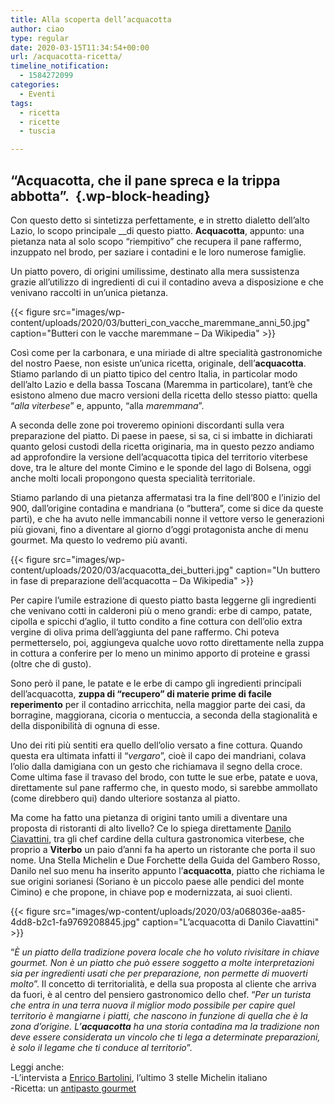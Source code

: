 ```yaml
---
title: Alla scoperta dell’acquacotta
author: ciao
type: regular
date: 2020-03-15T11:34:54+00:00
url: /acquacotta-ricetta/
timeline_notification:
  - 1584272099
categories:
  - Eventi
tags:
  - ricetta
  - ricette
  - tuscia

---
```

## “Acquacotta, che il pane spreca e la trippa abbotta”.&nbsp; {.wp-block-heading}

Con questo detto si sintetizza perfettamente, e in stretto dialetto dell’alto Lazio, lo scopo principale __di questo piatto. **Acquacotta**, appunto: una pietanza nata al solo scopo “riempitivo” che recupera il pane raffermo, inzuppato nel brodo, per saziare i contadini e le loro numerose famiglie.&nbsp;

Un piatto povero, di origini umilissime, destinato alla mera sussistenza grazie all’utilizzo di ingredienti di cui il contadino aveva a disposizione e che venivano raccolti in un’unica pietanza.


{{< figure src="images/wp-content/uploads/2020/03/butteri_con_vacche_maremmane_anni_50.jpg" caption="Butteri con le vacche maremmane &#8211; Da Wikipedia" >}}


Così come per la carbonara, e una miriade di altre specialità gastronomiche del nostro Paese, non esiste un’unica ricetta, originale, dell’**acquacotta**. Stiamo parlando di un piatto tipico del centro Italia, in particolar modo dell’alto Lazio e della bassa Toscana (Maremma in particolare), tant’è che esistono almeno due macro versioni della ricetta dello stesso piatto: quella “_alla viterbese_” e, appunto, “alla _maremmana_”.&nbsp;

A seconda delle zone poi troveremo opinioni discordanti sulla vera preparazione del piatto. Di paese in paese, si sa, ci si imbatte in dichiarati quanto gelosi custodi della ricetta originaria, ma in questo pezzo andiamo ad approfondire la versione dell’acquacotta tipica del territorio viterbese dove, tra le alture del monte Cimino e le sponde del lago di Bolsena, oggi anche molti locali propongono questa specialità territoriale.&nbsp;

Stiamo parlando di una pietanza affermatasi tra la fine dell’800 e l’inizio del 900, dall’origine contadina e mandriana (o “buttera”, come si dice da queste parti), e che ha avuto nelle immancabili nonne il vettore verso le generazioni più giovani, fino a diventare al giorno d’oggi protagonista anche di menu gourmet. Ma questo lo vedremo più avanti.


{{< figure src="images/wp-content/uploads/2020/03/acquacotta_dei_butteri.jpg" caption="Un buttero in fase di preparazione dell&#8217;acquacotta &#8211; Da Wikipedia" >}}


Per capire l’umile estrazione di questo piatto basta leggerne gli ingredienti che venivano cotti in calderoni più o meno grandi: erbe di campo, patate, cipolla e spicchi d’aglio, il tutto condito a fine cottura con dell&#8217;olio extra vergine di oliva prima dell&#8217;aggiunta del pane raffermo. Chi poteva permetterselo, poi, aggiungeva qualche uovo rotto direttamente nella zuppa in cottura a conferire per lo meno un minimo apporto di proteine e grassi (oltre che di gusto).

Sono però il pane, le patate e le erbe di campo gli ingredienti principali dell’acquacotta, **zuppa di “recupero” di materie prime di facile reperimento** per il contadino arricchita, nella maggior parte dei casi, da borragine, maggiorana, cicoria o mentuccia, a seconda della stagionalità e della disponibilità di ognuna di esse.

Uno dei riti più sentiti era quello dell’olio versato a fine cottura. Quando questa era ultimata infatti il “_vergaro_”, cioè il capo dei mandriani, colava l’olio dalla damigiana con un gesto che richiamava il segno della croce. Come ultima fase il travaso del brodo, con tutte le sue erbe, patate e uova, direttamente sul pane raffermo che, in questo modo, si sarebbe ammollato (come direbbero qui) dando ulteriore sostanza al piatto.

Ma come ha fatto una pietanza di origini tanto umili a diventare una proposta di ristoranti di alto livello? Ce lo spiega direttamente <a rel="noreferrer noopener" aria-label="Danilo Ciavattini (apre in una nuova scheda)" href="https://aleepepe.com/2019/10/25/danilo-ciavattini-la-tuscia-e-servita/" target="_blank">Danilo Ciavattini</a>, tra gli chef cardine della cultura gastronomica viterbese, che proprio a **Viterbo** un paio d’anni fa ha aperto un ristorante che porta il suo nome. Una Stella Michelin e Due Forchette della Guida del Gambero Rosso, Danilo nel suo menu ha inserito appunto l’**acquacotta**, piatto che richiama le sue origini sorianesi (Soriano è un piccolo paese alle pendici del monte Cimino) e che propone, in chiave pop e modernizzata, ai suoi clienti.&nbsp;


{{< figure src="images/wp-content/uploads/2020/03/a068036e-aa85-4dd8-b2c1-fa9769208845.jpg" caption="L&#8217;acquacotta di Danilo Ciavattini" >}}


“_È un piatto della tradizione povera locale che ho voluto rivisitare in chiave gourmet. Non è un piatto che può essere soggetto a molte interpretazioni sia per ingredienti usati che per preparazione, non permette di muoverti molto_”. Il concetto di territorialità, e della sua proposta al cliente che arriva da fuori, è al centro del pensiero gastronomico dello chef. “_Per un turista che entra in una terra nuova il miglior modo possibile per capire quel territorio è mangiarne i piatti, che nascono in funzione di quella che è la zona d’origine. L’**acquacotta** ha una storia contadina ma la tradizione non deve essere considerata un vincolo che ti lega a determinate preparazioni, è solo il legame che ti conduce al territorio_”.

Leggi anche:  
-L&#8217;intervista a <a rel="noreferrer noopener" aria-label="Enrico Bartolini (apre in una nuova scheda)" href="https://aleepepe.com/2020/03/08/enrico-bartolini/" target="_blank">Enrico Bartolini</a>, l&#8217;ultimo 3 stelle Michelin italiano  
-Ricetta: un <a href="https://aleepepe.com/2020/02/25/antipasto-maiale-ricetta/" target="_blank" rel="noreferrer noopener" aria-label="antipasto gourmet (apre in una nuova scheda)">antipasto gourmet</a>